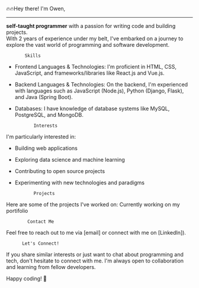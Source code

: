 
🔥🔥Hey there! I'm Owen,
<hr>
<b>self-taught programmer</b> with a passion for writing code and building projects.<br>
With 2 years of experience under my belt, I've embarked on a journey to explore the vast world of programming and software development.

           Skills
- Frontend Languages & Technologies: I'm proficient in HTML, CSS, JavaScript, and frameworks/libraries like React.js and Vue.js.
- Backend Languages & Technologies: On the backend, I'm experienced with languages such as JavaScript (Node.js), Python (Django, Flask), and Java (Spring Boot).
- Databases: I have knowledge of database systems like MySQL, PostgreSQL, and MongoDB.


             Interests
I'm particularly interested in:
- Building web applications
- Exploring data science and machine learning
- Contributing to open source projects
- Experimenting with new technologies and paradigms

             Projects
Here are some of the projects I've worked on:
Currently working on my portifolio

            Contact Me
Feel free to reach out to me via [email] or connect with me on [LinkedIn]).

          Let's Connect!
If you share similar interests or just want to chat about programming and tech, don't hesitate to connect with me. I'm always open to collaboration and learning from fellow developers.

Happy coding! 🚀
